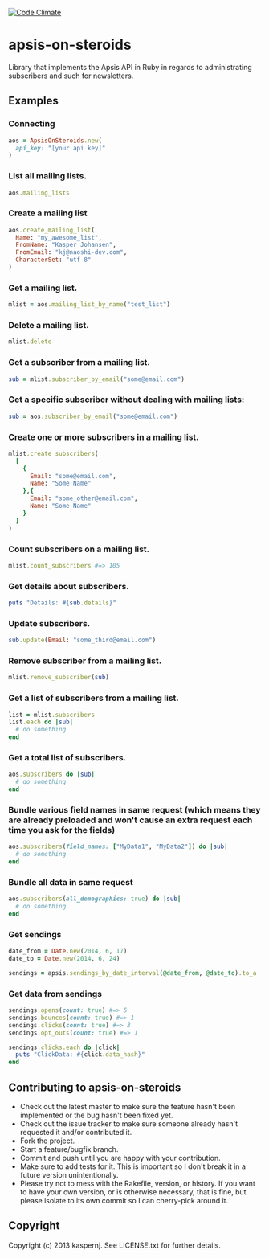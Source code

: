 [![Code Climate](https://codeclimate.com/github/kaspernj/apsis-on-steroids/badges/gpa.svg)](https://codeclimate.com/github/kaspernj/apsis-on-steroids)

# apsis-on-steroids

Library that implements the Apsis API in Ruby in regards to administrating subscribers and such for newsletters.

## Examples

### Connecting
```ruby
aos = ApsisOnSteroids.new(
  api_key: "[your api key]"
)
```

### List all mailing lists.
```ruby
aos.mailing_lists
```

### Create a mailing list
```ruby
aos.create_mailing_list(
  Name: "my_awesome_list",
  FromName: "Kasper Johansen",
  FromEmail: "kj@naoshi-dev.com",
  CharacterSet: "utf-8"
)
```

### Get a mailing list.
```ruby
mlist = aos.mailing_list_by_name("test_list")
```

### Delete a mailing list.
```ruby
mlist.delete
```

### Get a subscriber from a mailing list.
```ruby
sub = mlist.subscriber_by_email("some@email.com")
```

### Get a specific subscriber without dealing with mailing lists:
```ruby
sub = aos.subscriber_by_email("some@email.com")
```

### Create one or more subscribers in a mailing list.
```ruby
mlist.create_subscribers(
  [
    {
      Email: "some@email.com",
      Name: "Some Name"
    },{
      Email: "some_other@email.com",
      Name: "Some Name"
    }
  ]
)
```

### Count subscribers on a mailing list.
```ruby
mlist.count_subscribers #=> 105
```

### Get details about subscribers.
```ruby
puts "Details: #{sub.details}"
```

### Update subscribers.
```ruby
sub.update(Email: "some_third@email.com")
```

### Remove subscriber from a mailing list.
```ruby
mlist.remove_subscriber(sub)
```

### Get a list of subscribers from a mailing list.
```ruby
list = mlist.subscribers
list.each do |sub|
  # do something
end
```

### Get a total list of subscribers.
```ruby
aos.subscribers do |sub|
  # do something
end
```

### Bundle various field names in same request (which means they are already preloaded and won't cause an extra request each time you ask for the fields)
```ruby
aos.subscribers(field_names: ["MyData1", "MyData2"]) do |sub|
  # do something
end
```

### Bundle all data in same request
```ruby
aos.subscribers(all_demographics: true) do |sub|
  # do something
end
```

### Get sendings
```ruby
date_from = Date.new(2014, 6, 17)
date_to = Date.new(2014, 6, 24)

sendings = apsis.sendings_by_date_interval(@date_from, @date_to).to_a
```

### Get data from sendings
```ruby
sendings.opens(count: true) #=> 5
sendings.bounces(count: true) #=> 1
sendings.clicks(count: true) #=> 3
sendings.opt_outs(count: true) #=> 1

sendings.clicks.each do |click|
  puts "ClickData: #{click.data_hash}"
end
```

## Contributing to apsis-on-steroids

* Check out the latest master to make sure the feature hasn't been implemented or the bug hasn't been fixed yet.
* Check out the issue tracker to make sure someone already hasn't requested it and/or contributed it.
* Fork the project.
* Start a feature/bugfix branch.
* Commit and push until you are happy with your contribution.
* Make sure to add tests for it. This is important so I don't break it in a future version unintentionally.
* Please try not to mess with the Rakefile, version, or history. If you want to have your own version, or is otherwise necessary, that is fine, but please isolate to its own commit so I can cherry-pick around it.

## Copyright

Copyright (c) 2013 kaspernj. See LICENSE.txt for
further details.

